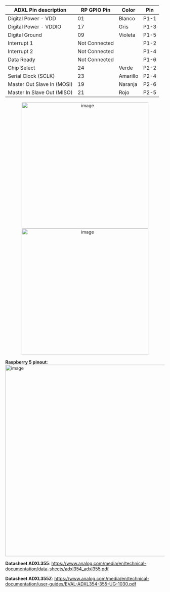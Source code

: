 | ADXL Pin description       | RP GPIO Pin      | Color    | Pin  |
|-----------                 |------------------|------    |--    |            
| Digital Power - VDD        | 01               | Blanco   | P1-1 | 
| Digital Power - VDDIO      | 17               | Gris     | P1-3 |
| Digital Ground             | 09               | Violeta  | P1-5 |
| Interrupt 1                | Not Connected    |          | P1-2 |
| Interrupt 2	               | Not Connected    |          | P1-4 |
| Data Ready                 | Not Connected    |          | P1-6 |
| Chip Select                | 24               | Verde    | P2-2 |
| Serial Clock (SCLK)        | 23               | Amarillo | P2-4 |
| Master Out Slave In (MOSI) | 19               | Naranja  | P2-6 |
| Master In Slave Out (MISO) | 21               | Rojo     | P2-5 |


<p align="center">
  <img width="400" height="400" alt="image" src="https://github.com/user-attachments/assets/ad8cc7d5-1037-4552-b3ed-95a519c955e4" />
  <img width="400" height="400" alt="image" src="https://github.com/user-attachments/assets/30948772-9725-485a-a07c-f26d5f5b5180" />
</p>

**Raspberry 5 pinout**:
<img width="872" height="606" alt="image" src="https://github.com/user-attachments/assets/60bbdf45-e39e-4180-8862-4181628f0551" />

**Datasheet ADXL355**:
https://www.analog.com/media/en/technical-documentation/data-sheets/adxl354_adxl355.pdf

**Datasheet ADXL355Z**:
https://www.analog.com/media/en/technical-documentation/user-guides/EVAL-ADXL354-355-UG-1030.pdf
